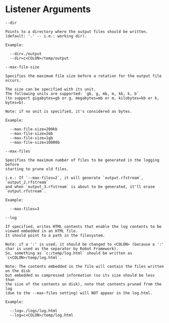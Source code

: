 # Listener Arguments

  `--dir`
  
    Points to a directory where the output files should be written.
    (default: '.' -- i.e.: working dir).
    
    Example:
    
      --dir=./output
      --dir=c<COLON>/temp/output

  `--max-file-size`
  
    Specifies the maximum file size before a rotation for the output file occurs.
    
    The size can be specified with its unit.
    The following units are supported: `gb, g, mb, m, kb, k, b`
    (to support gigabytes=gb or g, megabytes=mb or m, kilobytes=kb or k, bytes=b).
    
    Note: if no unit is specified, it's considered as bytes.
    
    Example:
    
      --max-file-size=200kb
      --max-file-size=2mb
      --max-file-size=1gb
      --max-file-size=10000b

  `--max-files`
  
    Specifies the maximum number of files to be generated in the logging before
    starting to prune old files.
    
    i.e.: If `--max-files=2`, it will generate `output.rfstream`, `output_2.rfstream`
    and when `output_3.rfstream` is about to be generated, it'll erase `output.rfstream`.
    
    Example:
    
      --max-files=3

  `--log`
  
    If specified, writes HTML contents that enable the log contents to be
    viewed embedded in an HTML file.
    It should point to a path in the filesystem.
    
    Note: if a ':' is used, it should be changed to <COLON> (because a ':'
    char is used as the separator by Robot Framework).
    So, something as `c:/temp/log.html` should be written as `c<COLON>/temp/log.html`.
    
    Note: The contents embedded in the file will contain the files written on the disk
    but embedded as compressed information (so its size should be less than
    the size of the contents on disk), note that contents pruned from the log
    (due to the --max-files setting) will NOT appear in the log.html.
    
    Example:
    
      --log=./logs/log.html
      --log=c<COLON>/temp/log.html